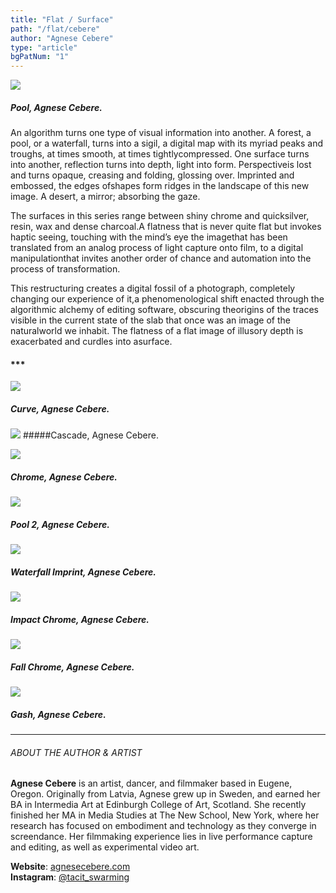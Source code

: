 ```yaml
---
title: "Flat / Surface"
path: "/flat/cebere"
author: "Agnese Cebere"
type: "article"
bgPatNum: "1"
---
```


![](/artwork/imgCebere01.jpg)[](#)
##### Pool, Agnese Cebere.

An algorithm turns one type of visual information into another. A forest, a pool, or a waterfall, turns into a sigil, a digital map with its myriad peaks and troughs, at times smooth, at times tightlycompressed. One surface turns into another, reflection turns into depth, light into form. Perspectiveis lost and turns opaque, creasing and folding, glossing over. Imprinted and embossed, the edges ofshapes form ridges in the landscape of this new image. A desert, a mirror; absorbing the gaze.
   
The surfaces in this series range between shiny chrome and quicksilver, resin, wax and dense charcoal.A flatness that is never quite flat but invokes haptic seeing, touching with the mind’s eye the imagethat has been translated from an analog process of light capture onto film, to a digital manipulationthat invites another order of chance and automation into the process of transformation.
   
This restructuring creates a digital fossil of a photograph, completely changing our experience of it,a phenomenological shift enacted through the algorithmic alchemy of editing software, obscuring theorigins of the traces visible in the current state of the slab that once was an image of the naturalworld we inhabit. The flatness of a flat image of illusory depth is exacerbated and curdles into asurface.


#### ***

![](/artwork/imgCebere02.jpg)[](#)
##### Curve, Agnese Cebere.

![](/artwork/imgCebere03.jpg)[](#)
#####Cascade, Agnese Cebere.


![](/artwork/imgCebere04.jpg)[](#)
##### Chrome, Agnese Cebere.


![](/artwork/imgCebere05.jpg)[](#)
##### Pool 2, Agnese Cebere. 


![](/artwork/imgCebere06.jpg)[](#)
##### Waterfall Imprint, Agnese Cebere.

![](/artwork/imgCebere07.jpg)[](#)
##### Impact Chrome, Agnese Cebere.

![](/artwork/imgCebere08.jpg)[](#)
##### Fall Chrome, Agnese Cebere.

![](/artwork/imgCebere09.png)[](#)
##### Gash, Agnese Cebere.





---

<span class="bio1">

###### ABOUT THE AUTHOR &  ARTIST  
**Agnese Cebere** is an artist, dancer, and filmmaker based in Eugene, Oregon.  Originally from Latvia, Agnese grew up in Sweden, and earned her BA in Intermedia Art at Edinburgh College of Art, Scotland. She recently finished her MA in Media Studies at The New School, New York, where her research has focused on embodiment and technology as they converge in screendance. Her filmmaking experience lies in live performance capture and editing, as well as experimental video art.  
  
**Website**: [agnesecebere.com](https://agnesecebere.com)  
**Instagram**: [@tacit_swarming](https://www.instagram.com/tacit_swarming)  
</span>